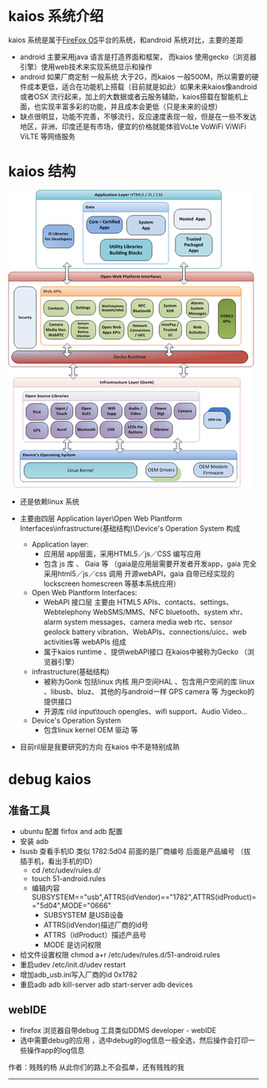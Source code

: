 # kaios 系统介绍

kaios 系统是属于[FireFox OS][1]平台的系统，和android 系统对比，主要的差距

- android 主要采用java 语言是打造界面和框架， 而kaios 使用gecko（浏览器引擎）使用web技术来实现系统显示和操作
- android 如果厂商定制 一般系统 大于2G，而kaios 一般500M，所以需要的硬件成本更低，适合在功能机上搭载（目前就是如此）如果未来kaios像android 或者OSX 流行起来，加上的大数据或者云服务辅助，kaios搭载在智能机上面，也实现丰富多彩的功能，并且成本会更低（只是未来的设想）
- 缺点很明显，功能不完善，不够流行，反应速度表现一般，但是在一些不发达地区，非洲、印度还是有市场，便宜的价格就能体验VoLte VoWiFi ViWiFi ViLTE 等网络服务


# kaios 结构

![kaios structure](https://github.com/jamesyang1991CN/document/blob/master/picture/494px-FirefoxOS_arch.png)

- 还是依赖linux 系统
- 主要由四层 Application layer\Open Web Plantform Interfaces\infrastructure(基础结构)\Device's Operation System 构成
	- Application layer:
		- 应用层 app层面，采用HTML5／js／CSS 编写应用
		- 包含 js 库 、 Gaia 等 （gaia是应用层需要开发者开发app，gaia 完全采用html5／js／css 调用 开源webAPI，gaia 自带已经实现的lockscreen homescreen 等基本系统应用）
	- Open Web Plantform Interfaces:
		- WebAPI 接口层 主要由 HTML5 APIs、contacts、settings、Webtelephony WebSMS/MMS、NFC bluetooth、system xhr、alarm system messages、camera media web rtc、sensor geolock battery vibration、WebAPIs、connections/uicc、web activities等 webAPIs 组成
		- 属于kaios runtime 、提供webAPI接口 在kaios中被称为Gecko （浏览器引擎）
	- infrastructure(基础结构)
		- 被称为Gonk 包括linux 内核 用户空间HAL 、包含用户空间的库 linux 、libusb、bluz、 其他的与android一样 GPS camera 等 为gecko的提供接口
		- 开源库 rild input\touch opengles、wifi support、Audio Video...
	- Device's Operation System 
		- 包含linux kernel OEM 驱动 等

- 目前ril层是我要研究的方向  在kaios 中不是特别成熟

# debug kaios

## 准备工具
- ubuntu 配置 firfox and adb 配置
- 安装 adb 
- lsusb 查看手机ID 类似 1782:5d04 前面的是厂商编号 后面是产品编号 （拔 插手机，看出手机的ID）
	- cd /etc/udev/rules.d/
	- touch 51-android.rules
	- 编辑内容 SUBSYSTEM=="usb",ATTRS(idVendor)=="1782",ATTRS(idProduct)=="5d04",MODE="0666"
		- SUBSYSTEM 是USB设备
		- ATTRS(idVendor)描述厂商的id号
		- ATTRS（idProduct）描述产品号
		- MODE 是访问权限
- 给文件设置权限
	chmod a+r /etc/udev/rules.d/51-android.rules
- 重启udev
	/etc/init.d/udev restart
- 增加adb_usb.ini写入厂商的id 0x1782
- 重启adb adb kill-server adb start-server adb devices


## webIDE
- firefox 浏览器自带debug 工具类似DDMS developer - webIDE 
- 选中需要debug的应用 ，选中debug的log信息一般全选，然后操作会打印一些操作app的log信息











作者：贱贱的杨
从此你们的路上不会孤单，还有贱贱的我



---------

[1]: http://tech.mozilla.com.tw/
